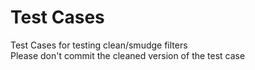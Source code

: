 # Test Cases
Test Cases for testing clean/smudge filters  
Please don't commit the cleaned version of the test case
